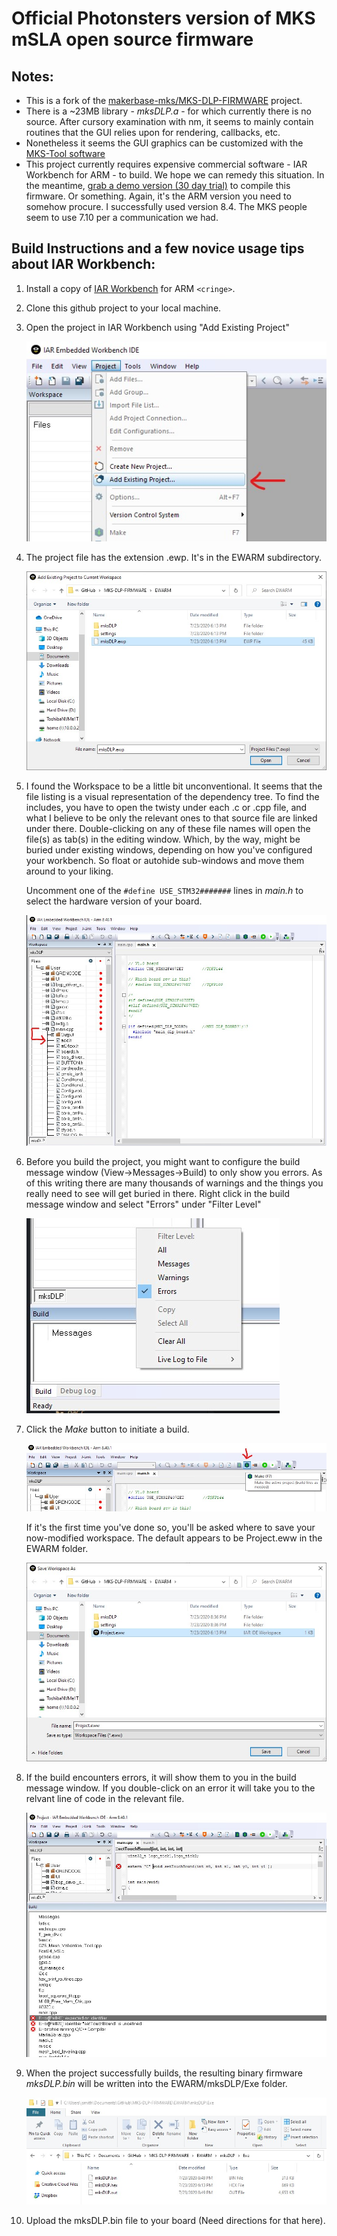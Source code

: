 # Official Photonsters version of MKS mSLA open source firmware #


## Notes:
- This is a fork of the [makerbase-mks/MKS-DLP-FIRMWARE](https://github.com/makerbase-mks/MKS-DLP-FIRMWARE) project.
- There is a ~23MB library - *mksDLP.a* - for which currently there is no source.  After cursory examination with nm, it seems to mainly contain routines that the GUI relies upon for rendering, callbacks, etc.
- Nonetheless it seems the GUI graphics can be customized with the [MKS-Tool software](https://github.com/makerbase-mks/MKS-TOOL)
- This project currently requires expensive commercial software - IAR Workbench for ARM - to build.  We hope we can remedy this situation.  In the meantime, [grab a demo version (30 day trial)](https://www.iar.com/iar-embedded-workbench/) to compile this firmware.  Or something.  Again, it's the ARM version you need to somehow procure.  I successfully used version 8.4.  The MKS people seem to use 7.10 per a communication we had.

## Build Instructions and a few novice usage tips about IAR Workbench:

1. Install a copy of [IAR Workbench](https://www.iar.com/iar-embedded-workbench/) for ARM `<cringe>`.

2. Clone this github project to your local machine.

3. Open the project in IAR Workbench using "Add Existing Project"

    ![ExistingProject](/GitHubPics/AddProject.jpg)

4. The project file has the extension .ewp.  It's in the EWARM subdirectory.

    ![mksDLP-ewp](/GitHubPics/mksDLP-ewp.jpg)

5. I found the Workspace to be a little bit unconventional.  It seems that the file listing is a visual representation of the dependency tree.  To find the includes, you have to open the twisty under each .c or .cpp file, and what I believe to be only the relevant ones to that source file are linked under there.  Double-clicking on any of these file names will open the file(s) as tab(s) in the editing window.  Which, by the way, might be buried under existing windows, depending on how you've configured your workbench.  So float or autohide sub-windows and move them around to your liking.

    Uncomment one of the `#define USE_STM32#######` lines  in *main.h* to select the hardware version of your board.

    ![Includes](/GitHubPics/Includes.jpg)

6. Before you build the project, you might want to configure the build message window (View->Messages->Build) to only show you errors. As of this writing there are many thousands of warnings and the things you really need to see will get buried in there.  Right click in the build message window and select "Errors" under "Filter Level" 

    ![Errors](/GitHubPics/BuildErrorsOnly.jpg)

7. Click the *Make* button to initiate a build.  

    ![MakeButton](/GitHubPics/Make.jpg)
 
    If it's the first time you've done so, you'll be asked where to save your now-modified workspace.  The default appears to be Project.eww in the EWARM folder.

    ![SaveProject](/GitHubPics/ProjectSave.jpg)

8. If the build encounters errors, it will show them to you in the build message window.  If you double-click on an error it will take you to the relvant line of code in the relevant file.

    ![ErrorFix](/GitHubPics/BuildErrorFix.jpg)

9. When the project successfully builds, the resulting binary firmware *mksDLP.bin* will be written into the EWARM/mksDLP/Exe folder.

    ![OutputBin](/GitHubPics/OutputBin.jpg)
 
10. Upload the mksDLP.bin file to your board (Need directions for that here).
